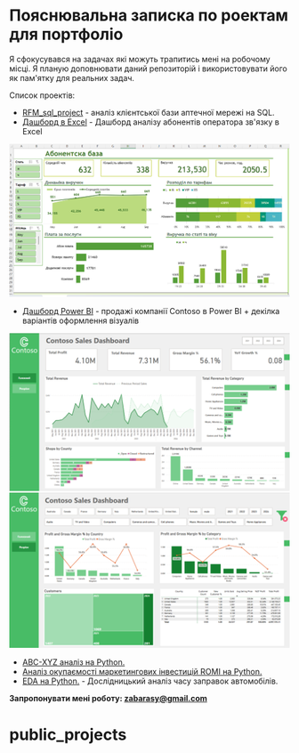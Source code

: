# Пояснювальна записка по роектам для портфоліо

Я сфокусувався на задачах які можуть трапитись мені на робочому місці. Я планую доповнювати даний репозиторій і використовувати його як пам'ятку для реальних задач. 

Список проектів: 
- [RFM_sql_project](RFM-аналіз_аптеки.pdf) - аналіз клієнтської бази аптечної мережі на SQL. 
- [Дашборд в Excel](Аналіз_абонентів.xlsx) - Дашборд аналізу абонентів оператора зв'язку в Excel
  
![scrinshot](images/excel_dashboard.png)


- [Дашборд Power BI](SalesDashboardContoso.pbix) - продажі компанії Contoso в Power BI + декілка варіантів оформлення візуалів
  
![scrinshot](images/power_bi_dashboard_1.png)
![scrinshot](images/power_bi_dashboard_2.png)

- [ABC-XYZ аналіз на Python.](ABC_XYZ.ipynb)
- [Аналіз окупаємості маркетингових інвестицій ROMI на Python.](LTV_CAC.ipynb)
- [EDA на Python.](taxy_EDA.ipynb) - Дослідницький аналіз часу заправок автомобілів.

**Запропонувати мені роботу: zabarasy@gmail.com**

# public_projects
